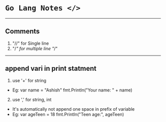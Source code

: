 # `Go Lang Notes </>`

---
## Comments
1. "//" for Single line
2. "/*" 
	for 
	multiple
	line
  "*/"

---
## append vari in print statment

1. use '+' for string
- Eg: var name = "Ashish"
	fmt.Println("Your name: " + name)

2. use ',' for string, int 
- It's automatically not append one space in prefix of variable
- Eg: var ageTeen = 18
	fmt.Println("Teen age:", ageTeen)